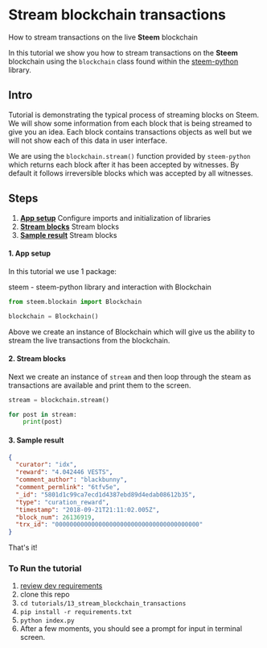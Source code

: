 # Stream blockchain transactions

How to stream transactions on the live **Steem** blockchain

In this tutorial we show you how to stream transactions on the **Steem** blockchain using the `blockchain` class found within the [steem-python](https://github.com/steemit/steem-python) library.

## Intro

Tutorial is demonstrating the typical process of streaming blocks on Steem. We will show some information from each block that is being streamed to give you an idea. Each block contains transactions objects as well but we will not show each of this data in user interface.

We are using the `blockchain.stream()` function provided by `steem-python` which returns each block after it has been accepted by witnesses. By default it follows irreversible blocks which was accepted by all witnesses.

## Steps

1.  [**App setup**](#app-setup) Configure imports and initialization of libraries
1.  [**Stream blocks**](#stream-blocks) Stream blocks
1.  [**Sample result**](#sample-result) Stream blocks

#### 1. App setup<a name="app-setup"></a>

In this tutorial we use 1 package:

steem - steem-python library and interaction with Blockchain

```python
from steem.blockain import Blockchain

blockchain = Blockchain()
```

Above we create an instance of Blockchain which will give us the ability to stream the live transactions from the blockchain.

#### 2. Stream blocks<a name="stream-blocks"></a>

Next we create an instance of `stream` and then loop through the steam as transactions are available and print them to the screen.

```python
stream = blockchain.stream()

for post in stream:
	print(post)
```

#### 3. Sample result<a name="sample-result"></a>

```json
{
  "curator": "idx",
  "reward": "4.042446 VESTS",
  "comment_author": "blackbunny",
  "comment_permlink": "6tfv5e",
  "_id": "5801d1c99ca7ecd1d4387ebd89d4edab08612b35",
  "type": "curation_reward",
  "timestamp": "2018-09-21T21:11:02.005Z",
  "block_num": 26136919,
  "trx_id": "0000000000000000000000000000000000000000"
}
```


That's it!

### To Run the tutorial

1.  [review dev requirements](../00_getting_started)
1.  clone this repo
1.  `cd tutorials/13_stream_blockchain_transactions`
1.  `pip install -r requirements.txt`
1.  `python index.py`
1.  After a few moments, you should see a prompt for input in terminal screen.